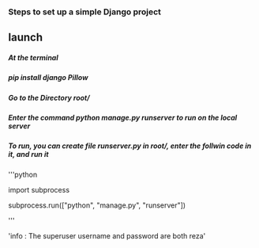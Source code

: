 ### Steps to set up a simple Django project

## launch

##### At the terminal
##### pip install django Pillow
##### Go to the Directory root/
##### Enter the command _python manage.py runserver_ to run on the local server
##### To run, you can create file runserver.py in root/, enter the follwin code in it, and run it

'''python

import subprocess

subprocess.run(["python", "manage.py", "runserver"])

'''

'info : The superuser username and password are both reza'
